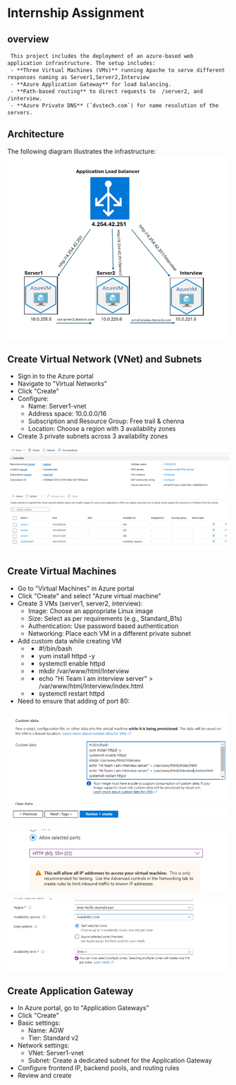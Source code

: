 # Internship Assignment
## overview
     This project includes the deployment of an azure-based web application infrastructure. The setup includes:
     - **Three Virtual Machines (VMs)** running Apache to serve different responses naming as Server1,Server2,Interview
     - **Azure Application Gateway** for load balancing.
     - **Path-based routing** to direct requests to  /server2, and /interview.
     - **Azure Private DNS** (`dvstech.com`) for name resolution of the servers.


## Architecture
The following diagram illustrates the infrastructure:
![Architecture Diagram](infra.PNG)
     


## Create Virtual Network (VNet) and Subnets
   * Sign in to the Azure portal
   * Navigate to "Virtual Networks"
   * Click "Create"
   * Configure:
     - Name: Server1-vnet
     - Address space: 10.0.0.0/16
     - Subscription and Resource Group: Free trail & chenna
     - Location: Choose a region with 3 availability zones
* Create 3 private subnets across 3 availability zones
     
![VNET](Subnet.PNG)
![Subnet](VMsubnets1.PNG)

## Create Virtual Machines
   * Go to "Virtual Machines" in Azure portal
   * Click "Create" and select "Azure virtual machine"
   * Create 3 VMs (server1, server2, interview):
     - Image: Choose an appropriate Linux image
     - Size: Select as per requirements (e.g., Standard_B1s)
     - Authentication: Use password based authentication
     - Networking: Place each VM in a different private subnet
* Add custom data while creating VM
    *  - #!/bin/bash
    * - yum install httpd -y
    * - systemctl enable httpd
    * - mkdir /var/www/html/Interview
    * - echo "Hi Team I am  interview server" > /var/www/html/Interview/index.html
    * - systemctl restart httpd
* Need to ensure that adding of port 80:
  

        
![VM creation](customdata.PNG)

![VM creation](ports.PNG)

![VM creation](zones.PNG)

##  Create Application Gateway
* In Azure portal, go to "Application Gateways"
* Click "Create"
* Basic settings:
    - Name: AGW
    - Tier: Standard v2
* Network settings:
    - VNet: Server1-vnet
    - Subnet: Create a dedicated subnet for the Application Gateway
* Configure frontend IP, backend pools, and routing rules
*  Review and create




























